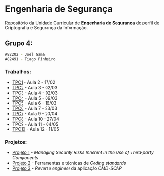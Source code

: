 # Engenharia de Segurança

Repositório da Unidade Curricular de **Engenharia de Segurança** do perfil de Criptográfia e Segurança da Informação.

## Grupo 4:

```bash
A82202 - Joel Gama
A82491 - Tiago Pinheiro
```

### Trabalhos:

* [TPC1](https://github.com/uminho-miei-engseg-19-20/Grupo4/tree/master/TPC1) - Aula 2 - 17/02
* [TPC2](https://github.com/uminho-miei-engseg-19-20/Grupo4/tree/master/TPC2) - Aula 3 - 02/03
* [TPC3](https://github.com/uminho-miei-engseg-19-20/Grupo4/tree/master/TPC3) - Aula 4 - 02/03
* [TPC4](https://github.com/uminho-miei-engseg-19-20/Grupo4/tree/master/TPC4) - Aula 5 - 09/03
* [TPC5](https://github.com/uminho-miei-engseg-19-20/Grupo4/tree/master/TPC5) - Aula 6 - 16/03
* [TPC6](https://github.com/uminho-miei-engseg-19-20/Grupo4/tree/master/TPC6) - Aula 7 - 23/03
* [TPC7](https://github.com/uminho-miei-engseg-19-20/Grupo4/tree/master/TPC7) - Aula 9 - 20/04
* [TPC8](https://github.com/uminho-miei-engseg-19-20/Grupo4/tree/master/TPC8) - Aula 10 - 27/04
* [TPC9](https://github.com/uminho-miei-engseg-19-20/Grupo4/tree/master/TPC9) - Aula 11 - 04/05
* [TPC10](https://github.com/uminho-miei-engseg-19-20/Grupo4/tree/master/TPC10) - Aula 12 - 11/05

### Projetos:

* [Projeto 1](https://github.com/uminho-miei-engseg-19-20/Grupo4/tree/master/projeto1) - *Managing Security Risks Inherent in the Use of Third-party Components*
* [Projeto 2](https://github.com/uminho-miei-engseg-19-20/Grupo4/tree/master/projeto2) - Ferramentas e técnicas de *Coding standards*
* [Projeto 3](https://github.com/uminho-miei-engseg-19-20/Grupo4/tree/master/projeto2) - *Reverse engineer* da aplicação *CMD-SOAP*
